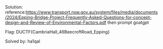Solution:
reference:https://www.transport.nsw.gov.au/system/files/media/documents/2024/Epping-Bridge-Project-Frequently-Asked-Questions-for-concept-design-and-Review-of-Environmental-Factors.pdf
then prompt goatgpt


Flag:  DUCTF{CambriaHall_46BeecroftRoad_Epping}


Solved by: ha1qal
